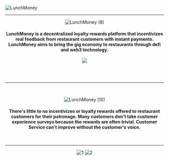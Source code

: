 ![LunchMoney](https://user-images.githubusercontent.com/49618856/185108020-d4e7e6d1-276b-4761-b761-b39dcefbc417.png)
<hr/>
<div align="center">

![LunchMoney (8)](https://user-images.githubusercontent.com/49618856/185119392-c4935ae2-280a-41e7-b179-f3ab06037224.png)
<h4>
  <span>
    LunchMoney is a decentralized loyalty rewards
    platform that incentivizes real feedback from
    restaurant customers with instant payments<b>.</b>
  </span>
  <span>
    <b>LunchMoney</b> aims to bring the gig economy to
    restaurants through defi and web3 technology<b>.</b>
  </span>
</h4>

<img src='https://user-images.githubusercontent.com/49618856/185115721-35e71cf4-ed0f-4ffe-b7c6-123af1c77a84.PNG'/>

<br/><br/>
<hr/>

<br/>

![LunchMoney (10)](https://user-images.githubusercontent.com/49618856/185124695-601317eb-1bad-4433-90f0-0d20072901a2.png)

#### There's little to no incentivizes or loyalty rewards offered to restaurant customers for their patronage. Many customers don't take customer experience surveys because the rewards are often trivial. Customer Service can't improve without the customer's voice.
<br/>
<hr/>

![1](https://user-images.githubusercontent.com/49618856/185128783-882665bf-7004-403b-baac-288b2816db90.PNG)
![2](https://user-images.githubusercontent.com/49618856/185128803-504366cd-9638-4f7a-8436-cf6111be4d77.PNG)

<!-- <img max-width="100%" height='500px' src="https://user-images.githubusercontent.com/49618856/185109642-aa518ba7-527a-4423-91bb-1a4c94c05d51.PNG"> --> 


</div>
